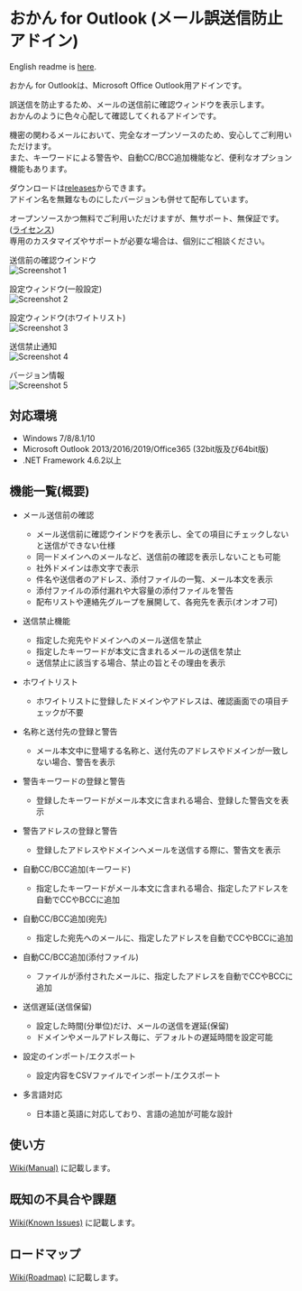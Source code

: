おかん for Outlook (メール誤送信防止アドイン)
========

English readme is [here](https://github.com/t-miyake/OutlookOkan/blob/master/README_en.md).

おかん for Outlookは、Microsoft Office Outlook用アドインです。  

誤送信を防止するため、メールの送信前に確認ウィンドウを表示します。  
おかんのように色々心配して確認してくれるアドインです。  

機密の関わるメールにおいて、完全なオープンソースのため、安心してご利用いただけます。  
また、キーワードによる警告や、自動CC/BCC追加機能など、便利なオプション機能もあります。  

ダウンロードは[releases](https://github.com/t-miyake/OutlookOkan/releases)からできます。  
アドイン名を無難なものにしたバージョンも併せて配布しています。

オープンソースかつ無料でご利用いただけますが、無サポート、無保証です。([ライセンス](https://github.com/t-miyake/OutlookOkan/blob/master/LICENSE))  
専用のカスタマイズやサポートが必要な場合は、個別にご相談ください。  

送信前の確認ウインドウ  
![Screenshot 1](https://github.com/t-miyake/OutlookOkan/blob/master/Screenshots/Screenshot_v2.1.0_02.png)  

設定ウィンドウ(一般設定)  
![Screenshot 2](https://github.com/t-miyake/OutlookOkan/blob/master/Screenshots/Screenshot_v2.3.0_04.png) 

設定ウィンドウ(ホワイトリスト)  
![Screenshot 3](https://github.com/t-miyake/OutlookOkan/blob/master/Screenshots/Screenshot_v2.3.0_05.png) 

送信禁止通知  
![Screenshot 4](https://github.com/t-miyake/OutlookOkan/blob/master/Screenshots/Screenshot_v2.0.3_03.png)

バージョン情報  
![Screenshot 5](https://github.com/t-miyake/OutlookOkan/blob/master/Screenshots/Screenshot_v2.3.0_01.png)

## 対応環境

- Windows 7/8/8.1/10
- Microsoft Outlook 2013/2016/2019/Office365 (32bit版及び64bit版)
- .NET Framework 4.6.2以上

## 機能一覧(概要)

- メール送信前の確認 
    - メール送信前に確認ウインドウを表示し、全ての項目にチェックしないと送信ができない仕様
    -  同一ドメインへのメールなど、送信前の確認を表示しないことも可能
    - 社外ドメインは赤文字で表示
    - 件名や送信者のアドレス、添付ファイルの一覧、メール本文を表示
    - 添付ファイルの添付漏れや大容量の添付ファイルを警告
    - 配布リストや連絡先グループを展開して、各宛先を表示(オンオフ可)

- 送信禁止機能
    - 指定した宛先やドメインへのメール送信を禁止
    - 指定したキーワードが本文に含まれるメールの送信を禁止
    - 送信禁止に該当する場合、禁止の旨とその理由を表示
    
- ホワイトリスト
    - ホワイトリストに登録したドメインやアドレスは、確認画面での項目チェックが不要

- 名称と送付先の登録と警告
    - メール本文中に登場する名称と、送付先のアドレスやドメインが一致しない場合、警告を表示

- 警告キーワードの登録と警告
    - 登録したキーワードがメール本文に含まれる場合、登録した警告文を表示

- 警告アドレスの登録と警告
    - 登録したアドレスやドメインへメールを送信する際に、警告文を表示

- 自動CC/BCC追加(キーワード)
    - 指定したキーワードがメール本文に含まれる場合、指定したアドレスを自動でCCやBCCに追加

- 自動CC/BCC追加(宛先)
    - 指定した宛先へのメールに、指定したアドレスを自動でCCやBCCに追加

- 自動CC/BCC追加(添付ファイル)
    - ファイルが添付されたメールに、指定したアドレスを自動でCCやBCCに追加

- 送信遅延(送信保留)
    -  設定した時間(分単位)だけ、メールの送信を遅延(保留)
    - ドメインやメールアドレス毎に、デフォルトの遅延時間を設定可能

- 設定のインポート/エクスポート
    - 設定内容をCSVファイルでインポート/エクスポート

- 多言語対応
    - 日本語と英語に対応しており、言語の追加が可能な設計

## 使い方
[Wiki(Manual)](https://github.com/t-miyake/OutlookOkan/wiki/Manual) に記載します。

## 既知の不具合や課題
[Wiki(Known Issues)](https://github.com/t-miyake/OutlookOkan/wiki/Known-Issues) に記載します。

## ロードマップ
[Wiki(Roadmap)](https://github.com/t-miyake/OutlookOkan/wiki/Roadmap) に記載します。
